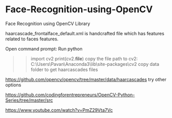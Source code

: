 # Face-Recognition-using-OpenCV
Face Recognition using OpenCV Library

haarcascade_frontalface_default.xml is handcrafted file which has features related to faces features.

Open command prompt:
Run python
>>import cv2
>>print(cv2.__file__)
copy the file path to cv2: C:\Users\Pavan\Anaconda3\lib\site-packages\cv2
copy data folder to get haarcascades files

https://github.com/opencv/opencv/tree/master/data/haarcascades try other options


https://github.com/codingforentrepreneurs/OpenCV-Python-Series/tree/master/src

https://www.youtube.com/watch?v=PmZ29Vta7Vc
